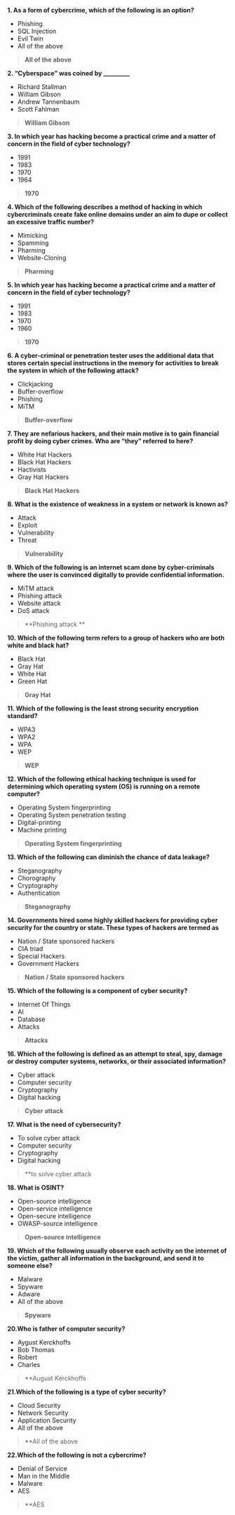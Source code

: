 **1. As a form of cybercrime, which of the following is an option?**

- Phishing 
- SQL Injection
- Evil Twin 
- All of the above

> **All of the above**

**2. “Cyberspace” was coined by _________**

- Richard Stallman
- William Gibson
- Andrew Tannenbaum
- Scott Fahlman

> **William Gibson**

**3.  In which year has hacking become a practical crime and a matter of concern in the field of cyber technology?**

- 1991
- 1983
- 1970
- 1964

> **1970**

**4. Which of the following describes a method of hacking in which cybercriminals create fake online domains under an aim to dupe or collect an excessive traffic number?**

- Mimicking 
- Spamming 
- Pharming
- Website-Cloning

> **Pharming**

**5.  In which year has hacking become a practical crime and a matter of concern in the field of cyber technology?**

- 1991
- 1983
- 1970
- 1960

> **1970**
 

**6. A cyber-criminal or penetration tester uses the additional data that stores certain special instructions in the memory for activities to break the system in which of the following attack?**

- Clickjacking
- Buffer-overflow
- Phishing
- MiTM

> **Buffer-overflow**

**7. They are nefarious hackers, and their main motive is to gain financial profit by doing cyber crimes. Who are “they” referred to here?**

- White Hat Hackers
- Black Hat Hackers
- Hactivists
- Gray Hat Hackers

> **Black Hat Hackers**

**8. What is the existence of weakness in a system or network is known as?**

- Attack
- Exploit
- Vulnerability
- Threat

> **Vulnerability**

**9. Which of the following is an internet scam done by cyber-criminals where the user is convinced digitally to provide confidential information.**

- MiTM attack
- Phishing attack
- Website attack
- DoS attack

> **Phishing attack ** 

**10. Which of the following term refers to a group of hackers who are both white and black hat?**

- Black Hat 
- Gray Hat
- White Hat
- Green Hat

> **Gray Hat**  

**11. Which of the following is the least strong security encryption standard?** 

- WPA3
- WPA2
- WPA
- WEP

> **WEP**  

**12. Which of the following ethical hacking technique is used for determining which operating system (OS) is running on a remote computer?**

- Operating System fingerprinting
- Operating System penetration testing
- Digital-printing
- Machine printing

> **Operating System fingerprinting**

**13. Which of the following can diminish the chance of data leakage?**

- Steganography
- Chorography
- Cryptography
- Authentication

> **Steganography**

**14. Governments hired some highly skilled hackers for providing cyber security for the country or state. These types of hackers are termed as**

- Nation / State sponsored hackers
- CIA triad
- Special Hackers
- Government Hackers

> **Nation / State sponsored hackers**

**15. Which of the following is a component of cyber security?**

- Internet Of Things
- AI
- Database
- Attacks

> **Attacks**  

**16. Which of the following is defined as an attempt to steal, spy, damage or destroy computer systems, networks, or their associated information?**

- Cyber attack
- Computer security
- Cryptography
- Digital hacking

> **Cyber attack**


**17. What is the need of cybersecurity?**

- To solve cyber attack
- Computer security
- Cryptography
- Digital hacking

>**to solve cyber attack

**18. What is OSINT?**

- Open-source intelligence
- Open-service intelligence
- Open-secure intelligence
- OWASP-source intelligence

> **Open-source intelligence**



**19. Which of the following usually observe each activity on the internet of the victim, gather all information in the background, and send it to someone else?**

- Malware
- Spyware
- Adware
- All of the above

> **Spyware**


**20.Who is father of computer security?**

- Aygust Kerckhoffs
- Bob Thomas
- Robert 
- Charles

>**August Kerckhoffs

**21.Which of the following is a type of cyber security?**

- Cloud Security
- Network Security
- Application Security
- All of the above

>**All of the above

**22.Which of the following is not a cybercrime?**
- Denial of Service
- Man in the Middle
- Malware
- AES

>**AES

